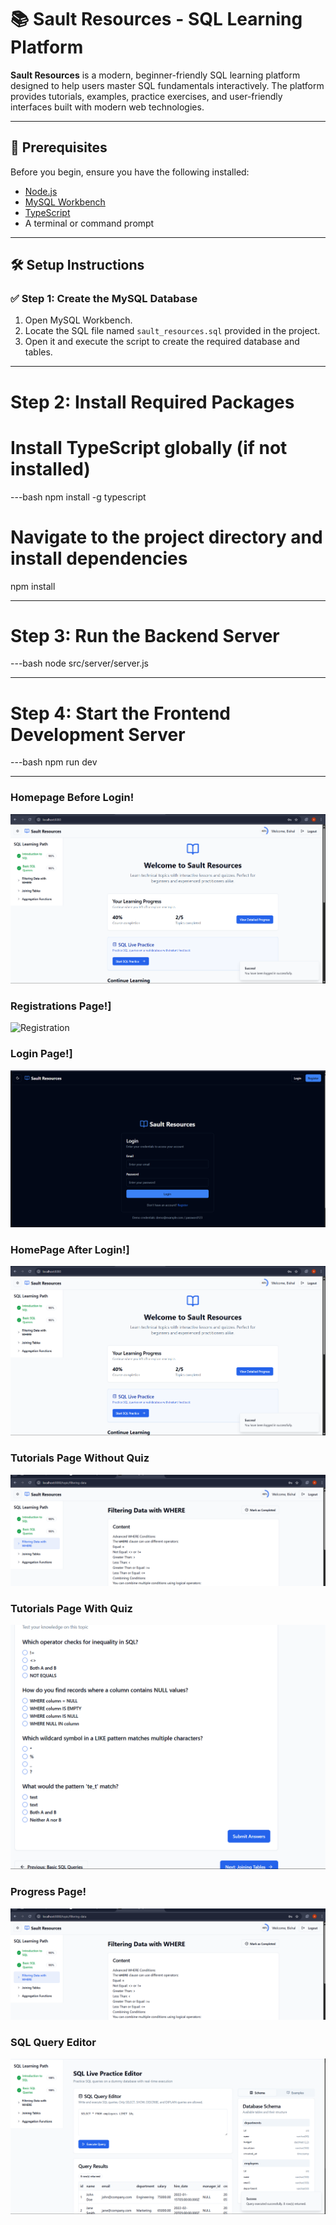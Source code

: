 # 📚 Sault Resources - SQL Learning Platform

**Sault Resources** is a modern, beginner-friendly SQL learning platform designed to help users master SQL fundamentals interactively. The platform provides tutorials, examples, practice exercises, and user-friendly interfaces built with modern web technologies.

---

## 📌 Prerequisites

Before you begin, ensure you have the following installed:

- [Node.js](https://nodejs.org/)
- [MySQL Workbench](https://dev.mysql.com/downloads/workbench/)
- [TypeScript](https://www.typescriptlang.org/)
- A terminal or command prompt

---

## 🛠️ Setup Instructions

### ✅ Step 1: Create the MySQL Database


1. Open MySQL Workbench.
2. Locate the SQL file named `sault_resources.sql` provided in the project.
3. Open it and execute the script to create the required database and tables.

---

# Step 2: Install Required Packages

# Install TypeScript globally (if not installed)
---bash
npm install -g typescript

# Navigate to the project directory and install dependencies
npm install

---

# Step 3: Run the Backend Server

---bash
node src/server/server.js

---

# Step 4: Start the Frontend Development Server
---bash
npm run dev

----

### Homepage Before Login!
![Homepage](Screenshort/HomePage_After.png)

### Registrations Page!]
![Registration](Screenshort/Registration.png)

### Login Page!]
![Login](Screenshort/LoginPage.png)

### HomePage After Login!]
![Homepage](Screenshort/HomePage_After.png)

### Tutorials Page Without Quiz 
![Tutorials](Screenshort/TopicPagewithoutquiz.png)

### Tutorials Page With Quiz 
![Tutorials With Quiz](Screenshort/TopicPagewithquiz.png)

### Progress Page!
![Progress Page](Screenshort/TopicPagewithoutquiz.png)

### SQL Query Editor
![SQL Editor](Screenshort/SQL_EDITOR.png)
